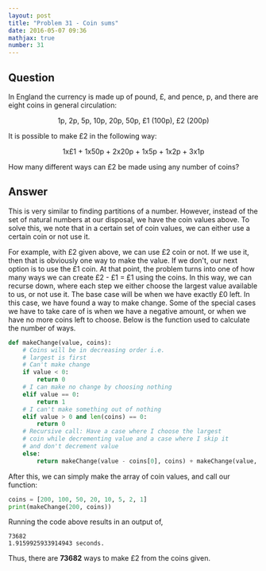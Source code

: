 ```yaml
---
layout: post
title: "Problem 31 - Coin sums"
date: 2016-05-07 09:36
mathjax: true
number: 31
---
```


## Question

In England the currency is made up of pound, £, and pence, p, and there are eight coins in general circulation:

<p align="center">
1p, 2p, 5p, 10p, 20p, 50p, £1 (100p), £2 (200p) 
</p>

It is possible to make £2 in the following way:

<p align="center">
1x£1 + 1x50p + 2x20p + 1x5p + 1x2p + 3x1p 
</p>

How many different ways can £2 be made using any number of coins?

## Answer

This is very similar to finding partitions of a number. However, instead of the set of natural numbers at our disposal, we have the coin values above. To solve this, we note that in a certain set of coin values, we can either use a certain coin or not use it. 

For example, with £2 given above, we can use £2 coin or not. If we use it, then that is obviously one way to make the value. If we don't, our next option is to use the £1 coin. At that point, the problem turns into one of how many ways we can create £2 - £1 = £1 using the coins. In this way, we can recurse down, where each step we either choose the largest value available to us, or not use it. The base case will be when we have exactly £0 left. In this case, we have found a way to make change. Some of the special cases we have to take care of is when we have a negative amount, or when we have no more coins left to choose. Below is the function used to calculate the number of ways.

```python
def makeChange(value, coins):
    # Coins will be in decreasing order i.e.
    # largest is first
    # Can't make change
    if value < 0:
        return 0
    # I can make no change by choosing nothing
    elif value == 0:
        return 1
    # I can't make something out of nothing
    elif value > 0 and len(coins) == 0:
        return 0
    # Recursive call: Have a case where I choose the largest
    # coin while decrementing value and a case where I skip it
    # and don't decrement value
    else:
        return makeChange(value - coins[0], coins) + makeChange(value, coins[1:len(coins)])
```

After this, we can simply make the array of coin values, and call our function:

```python
coins = [200, 100, 50, 20, 10, 5, 2, 1]
print(makeChange(200, coins))
```

Running the code above results in an output of,

```
73682
1.9159925933914943 seconds.
```

Thus, there are **73682** ways to make £2 from the coins given.